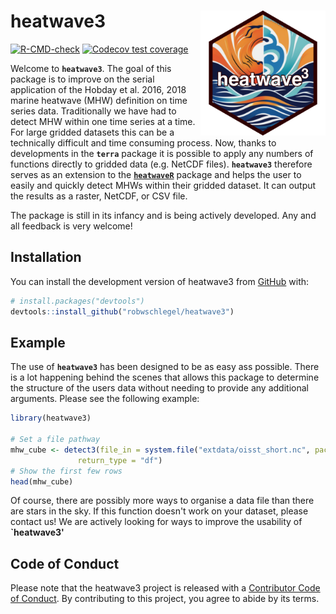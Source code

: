 
# heatwave3 <img src="logo.png" width=200 align="right" />

<!-- badges: start -->
[![R-CMD-check](https://github.com/robwschlegel/heatwave3/actions/workflows/R-CMD-check.yaml/badge.svg)](https://github.com/robwschlegel/heatwave3/actions/workflows/R-CMD-check.yaml)
[![Codecov test coverage](https://codecov.io/gh/robwschlegel/heatwave3/branch/main/graph/badge.svg)](https://app.codecov.io/gh/robwschlegel/heatwave3?branch=main)
<!-- badges: end -->

Welcome to __`heatwave3`__. The goal of this package is to improve on the serial application of the Hobday et al. 2016, 2018 marine heatwave (MHW) definition on time series data. Traditionally we have had to detect MHW within one time series at a time. For large gridded datasets this can be a technically difficult and time consuming process. Now, thanks to developments in the __`terra`__ package it is possible to apply any numbers of functions directly to gridded data (e.g. NetCDF files). __`heatwave3`__ therefore serves as an extension to the [__`heatwaveR`__](https://robwschlegel.github.io/heatwaveR/index.html) package and helps the user to easily and quickly detect MHWs within their gridded dataset. It can output the results as a raster, NetCDF, or CSV file.

The package is still in its infancy and is being actively developed. Any and all feedback is very welcome!

## Installation

You can install the development version of heatwave3 from [GitHub](https://github.com/) with:

``` r
# install.packages("devtools")
devtools::install_github("robwschlegel/heatwave3")
```

## Example

The use of __`heatwave3`__ has been designed to be as easy ass possible. There is a lot happening behind the scenes that allows this package to determine the structure of the users data without needing to provide any additional arguments. Please see the following example:

``` r
library(heatwave3)

# Set a file pathway
mhw_cube <- detect3(file_in = system.file("extdata/oisst_short.nc", package = "heatwave3"),
               return_type = "df")
# Show the first few rows
head(mhw_cube)
```

Of course, there are possibly more ways to organise a data file than there are stars in the sky. If this function doesn't work on your dataset, please contact us! We are actively looking for ways to improve the usability of __`heatwave3'__

## Code of Conduct

Please note that the heatwave3 project is released with a [Contributor Code of Conduct](https://contributor-covenant.org/version/2/1/CODE_OF_CONDUCT.html). By contributing to this project, you agree to abide by its terms.

